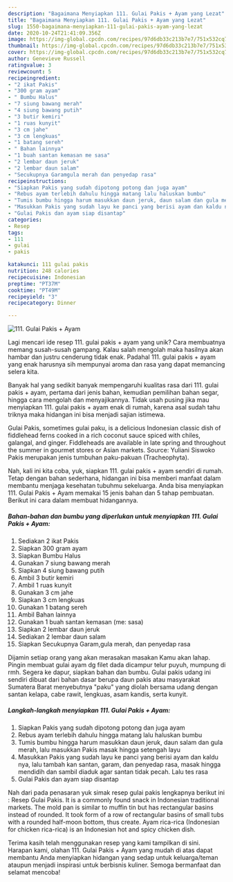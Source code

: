 ```yaml
---
description: "Bagaimana Menyiapkan 111. Gulai Pakis + Ayam yang Lezat"
title: "Bagaimana Menyiapkan 111. Gulai Pakis + Ayam yang Lezat"
slug: 1550-bagaimana-menyiapkan-111-gulai-pakis-ayam-yang-lezat
date: 2020-10-24T21:41:09.356Z
image: https://img-global.cpcdn.com/recipes/97d6db33c213b7e7/751x532cq70/111-gulai-pakis-ayam-foto-resep-utama.jpg
thumbnail: https://img-global.cpcdn.com/recipes/97d6db33c213b7e7/751x532cq70/111-gulai-pakis-ayam-foto-resep-utama.jpg
cover: https://img-global.cpcdn.com/recipes/97d6db33c213b7e7/751x532cq70/111-gulai-pakis-ayam-foto-resep-utama.jpg
author: Genevieve Russell
ratingvalue: 3
reviewcount: 5
recipeingredient:
- "2 ikat Pakis"
- "300 gram ayam"
- " Bumbu Halus"
- "7 siung bawang merah"
- "4 siung bawang putih"
- "3 butir kemiri"
- "1 ruas kunyit"
- "3 cm jahe"
- "3 cm lengkuas"
- "1 batang sereh"
- " Bahan lainnya"
- "1 buah santan kemasan me sasa"
- "2 lembar daun jeruk"
- "2 lembar daun salam"
- "Secukupnya Garamgula merah dan penyedap rasa"
recipeinstructions:
- "Siapkan Pakis yang sudah dipotong potong dan juga ayam"
- "Rebus ayam terlebih dahulu hingga matang lalu haluskan bumbu"
- "Tumis bumbu hingga harum masukkan daun jeruk, daun salam dan gula merah, lalu masukkan Pakis masak hingga setengah layu"
- "Masukkan Pakis yang sudah layu ke panci yang berisi ayam dan kaldu nya, lalu tambah kan santan, garam, dan penyedap rasa, masak hingga mendidih dan sambil diaduk agar santan tidak pecah. Lalu tes rasa"
- "Gulai Pakis dan ayam siap disantap"
categories:
- Resep
tags:
- 111
- gulai
- pakis

katakunci: 111 gulai pakis 
nutrition: 248 calories
recipecuisine: Indonesian
preptime: "PT37M"
cooktime: "PT49M"
recipeyield: "3"
recipecategory: Dinner

---
```



![111. Gulai Pakis + Ayam](https://img-global.cpcdn.com/recipes/97d6db33c213b7e7/751x532cq70/111-gulai-pakis-ayam-foto-resep-utama.jpg)

Lagi mencari ide resep 111. gulai pakis + ayam yang unik? Cara membuatnya memang susah-susah gampang. Kalau salah mengolah maka hasilnya akan hambar dan justru cenderung tidak enak. Padahal 111. gulai pakis + ayam yang enak harusnya sih mempunyai aroma dan rasa yang dapat memancing selera kita.

Banyak hal yang sedikit banyak mempengaruhi kualitas rasa dari 111. gulai pakis + ayam, pertama dari jenis bahan, kemudian pemilihan bahan segar, hingga cara mengolah dan menyajikannya. Tidak usah pusing jika mau menyiapkan 111. gulai pakis + ayam enak di rumah, karena asal sudah tahu triknya maka hidangan ini bisa menjadi sajian istimewa.

Gulai Pakis, sometimes gulai paku, is a delicious Indonesian classic dish of fiddlehead ferns cooked in a rich coconut sauce spiced with chiles, galangal, and ginger. Fiddleheads are available in late spring and throughout the summer in gourmet stores or Asian markets. Source: Yuliani Siswoko Pakis merupakan jenis tumbuhan paku-pakuan (Tracheophyta).


Nah, kali ini kita coba, yuk, siapkan 111. gulai pakis + ayam sendiri di rumah. Tetap dengan bahan sederhana, hidangan ini bisa memberi manfaat dalam membantu menjaga kesehatan tubuhmu sekeluarga. Anda bisa menyiapkan 111. Gulai Pakis + Ayam memakai 15 jenis bahan dan 5 tahap pembuatan. Berikut ini cara dalam membuat hidangannya.

<!--inarticleads1-->

##### Bahan-bahan dan bumbu yang diperlukan untuk menyiapkan 111. Gulai Pakis + Ayam:

1. Sediakan 2 ikat Pakis
1. Siapkan 300 gram ayam
1. Siapkan  Bumbu Halus
1. Gunakan 7 siung bawang merah
1. Siapkan 4 siung bawang putih
1. Ambil 3 butir kemiri
1. Ambil 1 ruas kunyit
1. Gunakan 3 cm jahe
1. Siapkan 3 cm lengkuas
1. Gunakan 1 batang sereh
1. Ambil  Bahan lainnya
1. Gunakan 1 buah santan kemasan (me: sasa)
1. Siapkan 2 lembar daun jeruk
1. Sediakan 2 lembar daun salam
1. Siapkan Secukupnya Garam,gula merah, dan penyedap rasa


Dijamin setiap orang yang akan merasakan masakan Kamu akan lahap. Pingin membuat gulai ayam dg filet dada dicampur telur puyuh, mumpung di rmh. Segera ke dapur, siapkan bahan dan bumbu. Gulai pakis udang ini sendiri dibuat dari bahan dasar berupa daun pakis atau masyarakat Sumatera Barat menyebutnya &#34;paku&#34; yang diolah bersama udang dengan santan kelapa, cabe rawit, lengkuas, asam kandis, serta kunyit. 

<!--inarticleads2-->

##### Langkah-langkah menyiapkan 111. Gulai Pakis + Ayam:

1. Siapkan Pakis yang sudah dipotong potong dan juga ayam
1. Rebus ayam terlebih dahulu hingga matang lalu haluskan bumbu
1. Tumis bumbu hingga harum masukkan daun jeruk, daun salam dan gula merah, lalu masukkan Pakis masak hingga setengah layu
1. Masukkan Pakis yang sudah layu ke panci yang berisi ayam dan kaldu nya, lalu tambah kan santan, garam, dan penyedap rasa, masak hingga mendidih dan sambil diaduk agar santan tidak pecah. Lalu tes rasa
1. Gulai Pakis dan ayam siap disantap


Nah dari pada penasaran yuk simak resep gulai pakis lengkapnya berikut ini : Resep Gulai Pakis. It is a commonly found snack in Indonesian traditional markets. The mold pan is similar to muffin tin but has rectangular basins instead of rounded. It took form of a row of rectangular basins of small tubs with a rounded half-moon bottom, thus create. Ayam rica-rica (Indonesian for chicken rica-rica) is an Indonesian hot and spicy chicken dish. 

Terima kasih telah menggunakan resep yang kami tampilkan di sini. Harapan kami, olahan 111. Gulai Pakis + Ayam yang mudah di atas dapat membantu Anda menyiapkan hidangan yang sedap untuk keluarga/teman ataupun menjadi inspirasi untuk berbisnis kuliner. Semoga bermanfaat dan selamat mencoba!
